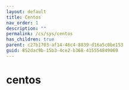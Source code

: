 ```yaml
---
layout: default
title: Centos
nav_order: 1
description: ""
permalink: /cs/sys/centos
has_children: true
parent: c27b1703-af14-46c4-8839-d16a5c0be153
guid: 852dac9b-15b3-4ce2-b368-415554849069
---
```


# centos

